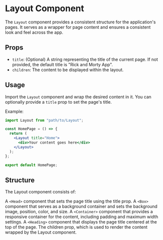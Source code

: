 # Layout Component

The `Layout` component provides a consistent structure for the application's pages. It serves as a wrapper for page content and ensures a consistent look and feel across the app.

## Props

- `title`: (Optional) A string representing the title of the current page. If not provided, the default title is "Rick and Morty App".
- `children`: The content to be displayed within the layout.

## Usage

Import the `Layout` component and wrap the desired content in it. You can optionally provide a `title` prop to set the page's title.

Example:

```jsx
import Layout from "path/to/Layout";

const HomePage = () => {
  return (
    <Layout title="Home">
      <div>Your content goes here</div>
    </Layout>
  );
};

export default HomePage;
```

## Structure

The Layout component consists of:

A `<Head>` component that sets the page title using the title prop.
A `<Box>` component that serves as a background container and sets the background image, position, color, and size.
A `<Container>` component that provides a responsive container for the content, including padding and maximum width settings.
A `<Heading>` component that displays the page title centered at the top of the page.
The children prop, which is used to render the content wrapped by the Layout component.

